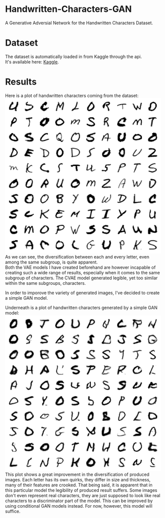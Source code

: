 # Handwritten-Characters-GAN
A Generative Adversial Network for the Handwritten Characters Dataset.

# Dataset
The dataset is automatically loaded in from Kaggle through the api.  
It's available here: [Kaggle](https://www.kaggle.com/datasets/sachinpatel21/az-handwritten-alphabets-in-csv-format).

# Results
Here is a plot of handwritten characters coming from the dataset:
![real](real_letters.png)  
As we can see, the diversification between each and every letter, even among the same subgroup, is quite apparent.  
Both the VAE models I have created beforehand are however incapable of creating such a wide range of results, especially when it comes to the same subgroup of characters. The CVAE model generated legible, yet too similar within the same subgroups, characters.

In order to imporove the variety of generated images, I've decided to create a simple GAN model. 

Underneath is a plot of handwritten characters generated by a simple GAN model:
![fake](generated_letters.png)
This plot shows a great improvement in the diversification of produced images. Each letter has its own quirks, they differ in size and thickness, many of their features are crooked. 
That being said, it is apparent that in this particular model the legibility of produced result suffers. Some images don't even represent real characters, they are just supposed to look like real characters to a discriminator part of the model. This can be improved by using conditional GAN models instead.
For now, however, this model will suffice.
